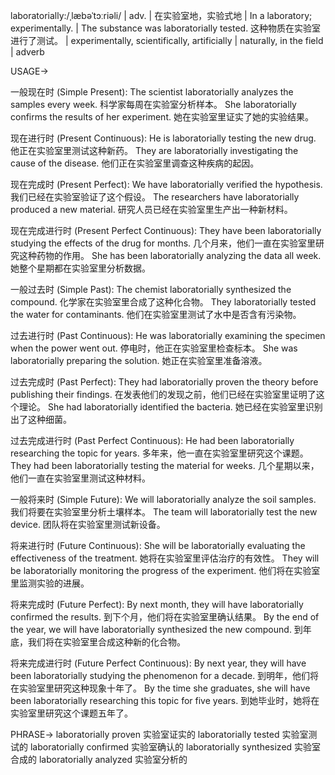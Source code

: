 laboratorially:/ˌlæbəˈtɔːriəli/ | adv. | 在实验室地，实验式地 | In a laboratory; experimentally. |  The substance was laboratorially tested.  这种物质在实验室进行了测试。 |  experimentally, scientifically, artificially | naturally, in the field | adverb

USAGE->

一般现在时 (Simple Present):
The scientist laboratorially analyzes the samples every week.  科学家每周在实验室分析样本。
She laboratorially confirms the results of her experiment.  她在实验室里证实了她的实验结果。

现在进行时 (Present Continuous):
He is laboratorially testing the new drug.  他正在实验室里测试这种新药。
They are laboratorially investigating the cause of the disease.  他们正在实验室里调查这种疾病的起因。

现在完成时 (Present Perfect):
We have laboratorially verified the hypothesis. 我们已经在实验室验证了这个假设。
The researchers have laboratorially produced a new material.  研究人员已经在实验室里生产出一种新材料。


现在完成进行时 (Present Perfect Continuous):
They have been laboratorially studying the effects of the drug for months.  几个月来，他们一直在实验室里研究这种药物的作用。
She has been laboratorially analyzing the data all week. 她整个星期都在实验室里分析数据。

一般过去时 (Simple Past):
The chemist laboratorially synthesized the compound.  化学家在实验室里合成了这种化合物。
They laboratorially tested the water for contaminants.  他们在实验室里测试了水中是否含有污染物。

过去进行时 (Past Continuous):
He was laboratorially examining the specimen when the power went out.  停电时，他正在实验室里检查标本。
She was laboratorially preparing the solution.  她正在实验室里准备溶液。


过去完成时 (Past Perfect):
They had laboratorially proven the theory before publishing their findings. 在发表他们的发现之前，他们已经在实验室里证明了这个理论。
She had laboratorially identified the bacteria. 她已经在实验室里识别出了这种细菌。


过去完成进行时 (Past Perfect Continuous):
He had been laboratorially researching the topic for years.  多年来，他一直在实验室里研究这个课题。
They had been laboratorially testing the material for weeks.  几个星期以来，他们一直在实验室里测试这种材料。

一般将来时 (Simple Future):
We will laboratorially analyze the soil samples.  我们将要在实验室里分析土壤样本。
The team will laboratorially test the new device.  团队将在实验室里测试新设备。


将来进行时 (Future Continuous):
She will be laboratorially evaluating the effectiveness of the treatment. 她将在实验室里评估治疗的有效性。
They will be laboratorially monitoring the progress of the experiment. 他们将在实验室里监测实验的进展。


将来完成时 (Future Perfect):
By next month, they will have laboratorially confirmed the results. 到下个月，他们将在实验室里确认结果。
By the end of the year, we will have laboratorially synthesized the new compound. 到年底，我们将在实验室里合成这种新的化合物。


将来完成进行时 (Future Perfect Continuous):
By next year, they will have been laboratorially studying the phenomenon for a decade. 到明年，他们将在实验室里研究这种现象十年了。
By the time she graduates, she will have been laboratorially researching this topic for five years. 到她毕业时，她将在实验室里研究这个课题五年了。


PHRASE->
laboratorially proven  实验室证实的
laboratorially tested  实验室测试的
laboratorially confirmed  实验室确认的
laboratorially synthesized  实验室合成的
laboratorially analyzed  实验室分析的
